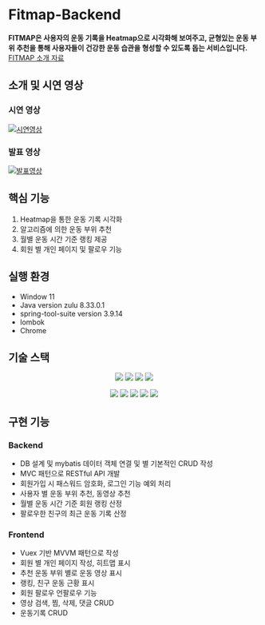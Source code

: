 # Fitmap-Backend
**FITMAP은 사용자의 운동 기록을 Heatmap으로 시각화해 보여주고, 균형있는 운동 부위 추천을 통해 사용자들이 건강한 운동 습관을 형성할 수 있도록 돕는 서비스입니다.** <br>
[FITMAP 소개 자료](SSAFY_서울7반_1조_FITMAP.pdf) 

<!-- ![fitmap_main](https://user-images.githubusercontent.com/83811753/175043224-25522a43-b5d2-4a99-a2ea-f5cdf6c8dae4.png)<br> -->
<!--FITMAP is a service that helps users to build their healthy exercise habits through visualizing their daily exercise records as a heatmap, and recommending daily workout parts.<br>-->

## 소개 및 시연 영상
### 시연 영상
[![시연영상](https://user-images.githubusercontent.com/83811753/176327316-910fcbcd-6ee4-4656-b35c-cc1f97896ff9.png)](https://youtu.be/VpVORzzLoD4 "FITMAP 시연 영상")


### 발표 영상

[![발표영상](http://img.youtube.com/vi/uRWiP32PyVA/0.jpg)](https://youtu.be/uRWiP32PyVA "FITMAP 발표")



## 핵심 기능
1. Heatmap을 통한 운동 기록 시각화<br>
2. 알고리즘에 의한 운동 부위 추천<br>
3. 월별 운동 시간 기준 랭킹 제공<br>
4. 회원 별 개인 페이지 및 팔로우 기능<br>

## 실행 환경
- Window 11
- Java version  zulu 8.33.0.1
- spring-tool-suite version 3.9.14
- lombok
- Chrome

## 기술 스택
<p align="center">
<img src="https://img.shields.io/badge/java-007396?style=for-the-badge&logo=java&logoColor=white">
<img src="https://img.shields.io/badge/spring-6DB33F?style=for-the-badge&logo=spring&logoColor=white">
<img src="https://img.shields.io/badge/springboot-6DB33F?style=for-the-badge&logo=springboot&logoColor=white">
<img src="https://img.shields.io/badge/mysql-4479A1?style=for-the-badge&logo=mysql&logoColor=white">
</p>
<p align = "center">
<img src="https://img.shields.io/badge/javascript-F7DF1E?style=for-the-badge&logo=javascript&logoColor=black">
<img src="https://img.shields.io/badge/vue.js-4FC08D?style=for-the-badge&logo=vue.js&logoColor=white">
<img src="https://img.shields.io/badge/html-E34F26?style=for-the-badge&logo=html5&logoColor=white">
<img src="https://img.shields.io/badge/css-1572B6?style=for-the-badge&logo=css3&logoColor=white">
<img src="https://img.shields.io/badge/git-F05032?style=for-the-badge&logo=git&logoColor=white">
</p>


## 구현 기능

### Backend

- DB 설계 및 mybatis 데이터 객체 연결 및 별 기본적인 CRUD 작성
- MVC 패턴으로 RESTful API 개발
- 회원가입 시 패스워드 암호화, 로그인 기능 예외 처리
- 사용자 별 운동 부위 추천, 동영상 추천
- 월별 운동 시간 기준 회원 랭킹 산정
- 팔로우한 친구의 최근 운동 기록 산정

### Frontend

- Vuex 기반 MVVM 패턴으로 작성
- 회원 별 개인 페이지 작성, 히트맵 표시
- 추천 운동 부위 별로 운동 영상 표시
- 랭킹, 친구 운동 근황 표시
- 회원 팔로우 언팔로우 기능
- 영상 검색, 찜, 삭제, 댓글 CRUD
- 운동기록 CRUD
